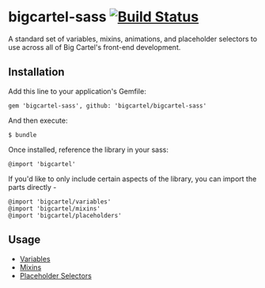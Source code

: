 # bigcartel-sass [![Build Status](https://travis-ci.org/bigcartel/bigcartel-sass.svg?branch=master)](https://travis-ci.org/bigcartel/bigcartel-sass)

A standard set of variables, mixins, animations, and placeholder selectors to use across all of Big Cartel's front-end development.

## Installation

Add this line to your application's Gemfile:

    gem 'bigcartel-sass', github: 'bigcartel/bigcartel-sass'

And then execute:

    $ bundle

Once installed, reference the library in your sass:

    @import 'bigcartel'
    
If you'd like to only include certain aspects of the library, you can import the parts directly -

    @import 'bigcartel/variables'
    @import 'bigcartel/mixins'
    @import 'bigcartel/placeholders'

## Usage

* [Variables](https://github.com/bigcartel/bigcartel-sass/blob/master/lib/assets/stylesheets/bigcartel/_variables.sass)
* [Mixins](https://github.com/bigcartel/bigcartel-sass/blob/master/lib/assets/stylesheets/bigcartel/_mixins.sass)
* [Placeholder Selectors](https://github.com/bigcartel/bigcartel-sass/blob/master/lib/assets/stylesheets/bigcartel/_placeholders.sass)


